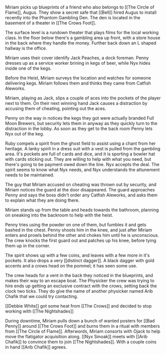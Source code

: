 Miriam picks up blueprints of a friend who also belongs to [[The Circle of Flame]], Augus. They show a secret safe that [[Bell]] hired Augus to install recently into the Phantom Gambling Den. The den is located in the basement of a theater in [[The Crows Foot]].

The surface level is a rundown theater that plays films for the local working class. In the floor below there's a gambling area up front, with a store house in the back where they handle the money. Further back down an L shaped hallway is the office.

Miriam uses their cover identify Jack Peaches, a dock foreman. Penny dresses up as a service worker brining in kegs of beer, while Nyx hides inside one of the kegs.

Before the Heist, Miriam surveys the location and watches for someone delivering kegs. Miriam follows them and thinks they came from Catfish Aleworks.

Miriam, playing as Jack, slips a couple of aces into the pockets of the player next to them. On their next winning hand Jack causes a distraction by accusing them of cheating, pointing out the aces.

Penny on the way in notices the kegs they got were actually branded Full Moon Brewers, but security lets them in anyway as they quickly turn to the distraction in the lobby. As soon as they get to the back room Penny lets Nyx out of the keg.

Ruby compels a spirit from the ghost field to assist using a chant from her heritage. A lanky spirit in a dress suit with a vest is pulled from the gambling area. It's pockets are full of cards and dice, and it is sporting a bowler hat with cards sticking out. They are willing to help with what you need, but there's going to be payment owed down the line. Nyx accepts the deal. The spirit seems to know what Nyx needs, and Nyx understands the attunement needs to be maintained.

The guy that Miriam accused on cheating was thrown out by security, and Miriam notices the guard at the door disappeared. The guard approaches Penny and says the boss didn't order any Catfish Aleworks, and asks them to explain what they are doing there.

Miriam stands up from the table and heads towards the bathroom, planning on sneaking into the backroom to help with the heist.

Penny tries using the powder on one of them, but fumbles it and gets bashed in the chest. Penny shoots him in the knee, and just after Miriam enters and prowls behind the other and chokes him until he is unconscious. The crew knocks the first guard out and patches up his knee, before tying them up in the corner.

The spirit shows up with a few coins, and leaves with a few more in it's pockets. It also drops a very [[distinct dagger]]. A black dagger with gold accents and a crows head on the pommel; it has seen some use.

The crew heads for a vent in the back they noticed in the blueprints, and makes their way to an escape boat. The Physicker the crew was trying to hire ends up getting an exclusive contract with the crows, setting back the clock two ticks. They do give the name of another physicker named Arib Chafik that we could try contacting.

[[Debbie White]] got some heat from [[The Crows]] and decided to stop working with [[The Nightshades]]

During downtime, Miriam pulls down a bunch of wanted posters for [[Bad Penny]] around [[The Crows Foot]] and burns them in a ritual with members from [[The Circle of Flame]]. Afterwords, Miriam consorts with Ojack to help move the flatigator acquisition along. [[Nyx Smoak]] meets with [[Arib Chafik]] to convince them to join [[The Nightshades]]. With a couple coins in hand [[Arib Chafik]] agrees.


